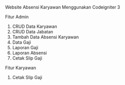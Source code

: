 Website Absensi Karyawan Menggunakan Codeigniter 3

Fitur Admin
1. CRUD Data Karyawan
2. CRUD Data Jabatan
3. Tambah Data Absensi Karyawan
5. Data Gaji
6. Laporan Gaji
7. Laporan Absensi
8. Cetak Slip Gaji

Fitur Karyawan
1. Cetak Slip Gaji
